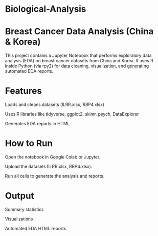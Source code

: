 # Biological-Analysis
# Breast Cancer Data Analysis (China & Korea)

This project contains a Jupyter Notebook that performs exploratory data analysis (EDA) on breast cancer datasets from China and Korea. It uses R inside Python (via rpy2) for data cleaning, visualization, and generating automated EDA reports.

# Features

Loads and cleans datasets (ILRR.xlsx, RBP4.xlsx)

Uses R libraries like tidyverse, ggplot2, skimr, psych, DataExplorer

Generates EDA reports in HTML

# How to Run

Open the notebook in Google Colab or Jupyter.

Upload the datasets (ILRR.xlsx, RBP4.xlsx).

Run all cells to generate the analysis and reports.

# Output

Summary statistics

Visualizations

Automated EDA HTML reports
